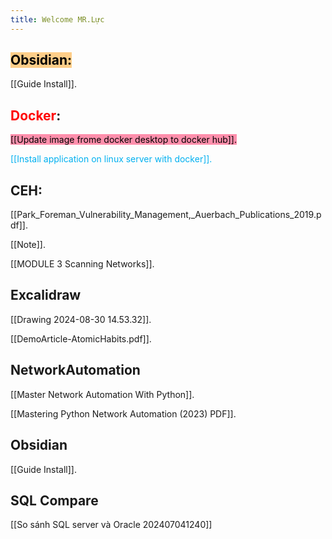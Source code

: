 ```yaml
---
title: Welcome MR.Lực
---
```


## <mark style="background: #FFF3A3A6;"><mark style="background: #FFB86CA6;">**Obsidian**:</mark></mark>

[[Guide Install]].

## **<span style="color:rgb(112, 48, 160)"><span style="color:rgb(255, 0, 0)">Docker</span></span>**:

<mark style="background: #FF5582A6;">[[Update image frome docker desktop to docker hub]].</mark>

<span style="color:rgb(0, 176, 240)">[[Install application on linux server with docker]].</span>

## **CEH**:
[[Park_Foreman_Vulnerability_Management,_Auerbach_Publications_2019.pdf]].

[[Note]].

[[MODULE 3 Scanning Networks]].

## **Excalidraw**

[[Drawing 2024-08-30 14.53.32]].

[[DemoArticle-AtomicHabits.pdf]].


## **NetworkAutomation**

[[Master Network Automation With Python]].

[[Mastering Python Network Automation (2023) PDF]].



## **Obsidian**

[[Guide Install]].

## **SQL Compare**

[[So sánh SQL server và Oracle 202407041240]]

